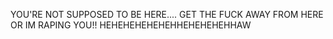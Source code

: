 YOU'RE NOT SUPPOSED TO BE HERE.... GET THE FUCK AWAY FROM HERE OR IM RAPING YOU!! HEHEHEHEHEHEHHEHEHEHEHHAW
